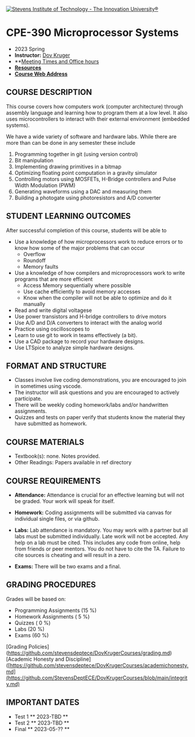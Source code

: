 [<img src="StevensLogo.webp" alt="Stevens Institute of Technology - The Innovation University®">](http://stevens.edu/)
# CPE-390 Microprocessor Systems
* 2023 Spring
* **Instructor:**  [Dov Kruger](bio.md)
* **[Meeting Times and Office hours](https://docs.google.com/document/d/1oGd1BAd2IXx_xc6Bu6MAiVJy72UGDWkF6PVNu05jV4s/edit?usp=sharing)
* **[Resources](resources.md)**
* **[Course Web Address](https://github.com/stevensdeptece/CPE390)**

## COURSE DESCRIPTION

This course covers how computers work (computer architecture) through assembly language
and learning how to program them at a low level.
It also uses microcontrollers to interact with their external environment (embedded systems).

We have a wide variety of software and hardware labs. While there are more than can be done in any semester these include

1. Programming together in git (using version control)
1. Bit manipulation
1. Implementing drawing primitives in a bitmap
1. Optimizing floating point computation in a gravity simulator
1. Controlling motors using MOSFETs, H-Bridge controllers and Pulse Width Modulation (PWM)
1. Generating waveforms using a DAC and measuring them
1. Building a photogate using photoresistors and A/D converter

## STUDENT LEARNING OUTCOMES

After successful completion of this course, students will be able to
* Use a knowledge of how microprocessors work to reduce errors or to know how some of the major problems that can occur
  * Overflow
  * Roundoff
  * Memory faults
* Use a knowledge of how compilers and microprocessors work to write programs that are more efficient
  * Access Memory sequentially where possible
  * Use cache efficiently to avoid memory accesses
  * Know when the compiler will not be able to optimize and do it manually
* Read and write digital voltagese
* Use power transistors and H-bridge controllers to drive motors
* Use A/D and D/A converters to interact with the analog world
* Practice using oscilloscopes to 
* Learn to use git to work in teams effectively (a bit).
* Use a CAD package to record your hardware designs.
* Use LTSpice to analyze simple hardware designs.	


## FORMAT AND STRUCTURE
* Classes involve live coding demonstrations, you are encouraged to join in sometimes using vscode.
* The instructor will ask questions and you are encouraged to actively participate.
* There will be weekly coding homework/labs and/or handwritten assignments.
* Quizzes and tests on paper verify that students know the material they have submitted as homework.

## COURSE MATERIALS
* Textbook(s): 		none. Notes provided.
* Other Readings: 	Papers available in ref directory

## COURSE REQUIREMENTS
* **Attendance:**	Attendance is crucial for an effective learning but will not be graded. Your work will speak for itself.
* **Homework:** 	Coding assignments will be submitted via canvas for individual single files, or via github.
* **Labs:** 	Lab attendance is mandatory. You may work with a partner but all labs must be submitted individually. Late work will not be accepted. Any help on a lab must be cited. This includes any code from online, help from friends or peer mentors. You do not have to cite the TA. Failure to cite sources is cheating and will result in a zero. 

* **Exams:** 	 	There will be two exams and a final.

## GRADING PROCEDURES
Grades will be based on:
* Programming Assignments             (15 %)
* Homework Assignments	              ( 5 %)
* Quizzes                             ( 0 %)
* Labs	   		                        (20 %)
* Exams		              	            (60 %)

[Grading Policies] (https://github.com/stevensdeptece/DovKrugerCourses/grading.md)
[Academic Honesty and Discipline] ([https://github.com/stevensdeptece/DovKrugerCourses/academichonesty.md](https://github.com/StevensDeptECE/DovKrugerCourses/blob/main/integrity.md)

## IMPORTANT DATES
* Test 1           ** 2023-TBD **
* Test 2           ** 2023-TBD **
* Final            ** 2023-05-?? **
